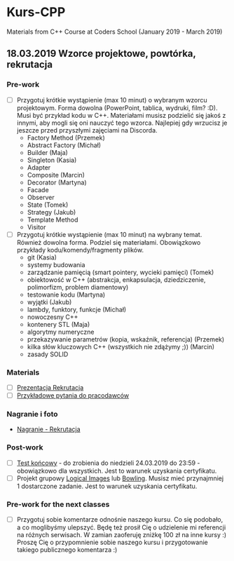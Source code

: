 # Kurs-CPP
Materials from C++ Course at Coders School (January 2019 - March 2019)

## 18.03.2019 Wzorce projektowe, powtórka, rekrutacja

### Pre-work
- [ ] Przygotuj krótkie wystąpienie (max 10 minut) o wybranym wzorcu projektowym. Forma dowolna (PowerPoint, tablica, wydruki, film? :D). Musi być przykład kodu w C++. Materiałami musisz podzielić się jakoś z innymi, aby mogli się oni nauczyć tego wzorca. Najlepiej gdy wrzucisz je jeszcze przed przyszłymi zajęciami na Discorda.
  - Factory Method (Przemek)
  - Abstract Factory (Michał)
  - Builder (Maja)
  - Singleton (Kasia)
  - Adapter
  - Composite (Marcin)
  - Decorator (Martyna)
  - Facade
  - Observer
  - State (Tomek)
  - Strategy (Jakub)
  - Template Method
  - Visitor
- [ ] Przygotuj krótkie wystąpienie (max 10 minut) na wybrany temat. Również dowolna forma. Podziel się materiałami. Obowiązkowo przykłady kodu/komendy/fragmenty plików.
  - git (Kasia)
  - systemy budowania
  - zarządzanie pamięcią (smart pointery, wycieki pamięci) (Tomek)
  - obiektowość w C++ (abstrakcja, enkapsulacja, dziedziczenie, polimorfizm, problem diamentowy)
  - testowanie kodu (Martyna)
  - wyjątki (Jakub)
  - lambdy, funktory, funkcje (Michał)
  - nowoczesny C++
  - kontenery STL (Maja)
  - algorytmy numeryczne
  - przekazywanie parametrów (kopia, wskaźnik, referencja) (Przemek)
  - kilka słów kluczowych C++ (wszystkich nie zdążymy ;)) (Marcin)
  - zasady SOLID


### Materials
- [ ] [Prezentacja Rekrutacja](Rekrutacja.pdf)
- [ ] [Przykładowe pytania do pracodawców](Candidate_questions.pdf)

### Nagranie i foto
- [Nagranie - Rekrutacja](https://www.youtube.com/watch?v=HxaIwcSU0Zg)

### Post-work
- [ ] [Test końcowy](https://goo.gl/forms/kL6KUj7u55UbCX4x2) - do zrobienia do niedzieli 24.03.2019 do 23:59 - obowiązkowo dla wszystkich. Jest to warunek uzyskania certyfikatu.
- [ ] Projekt grupowy [Logical Images](https://github.com/LordLukin/LogicalImages) lub [Bowling](https://github.com/LordLukin/Bowling). Musisz mieć przynajmniej 1 dostarczone zadanie. Jest to warunek uzyskania certyfikatu.

### Pre-work for the next classes
- [ ] Przygotuj sobie komentarze odnośnie naszego kursu. Co się podobało, a co moglibyśmy ulepszyć.
Będę też prosił Cię o udzielenie mi referencji na różnych serwisach. W zamian zaoferuję zniżkę 100 zł na inne kursy :)
Proszę Cię o przypomnienie sobie naszego kursu i przygotowanie takiego publicznego komentarza :)

